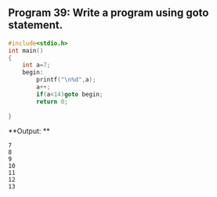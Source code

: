 ## Program 39: Write a program using goto statement.
```c
#include<stdio.h>
int main()
{
	int a=7;
	begin:
		printf("\n%d",a);
		a++;
		if(a<14)goto begin;
		return 0;
		
}
```
**Output: **
```
7
8
9
10
11
12
13
